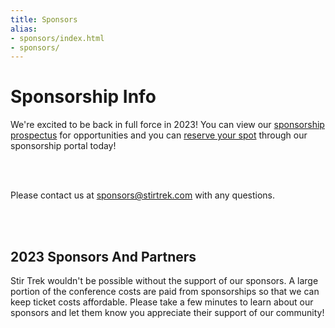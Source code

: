 ```yaml
---
title: Sponsors
alias:
- sponsors/index.html
- sponsors/
---
```


# Sponsorship Info

<div class="icon-hr"></div>

We're excited to be back in full force in 2023! You can view our [sponsorship prospectus](https://drive.google.com/open?id=14NilIN9NN2gEboACPzojkrdPwPCDEc1e&authuser=rick%40stirtrek.com&usp=drive_fs) for opportunities and you can [reserve your spot](https://stirtreksponsor.myshopify.com/) through our sponsorship portal today!

<br><br>

Please contact us at [sponsors@stirtrek.com](mailto:sponsors@stirtrek.com) with any questions.

<br><br>

## 2023 Sponsors And Partners

<div class="icon-hr"></div>

Stir Trek wouldn't be possible without the support of our sponsors. A large portion of the conference costs are paid from sponsorships so that we can keep ticket costs affordable.  Please take a few minutes to learn about our sponsors and let them know you appreciate their support of our community!

<br>
